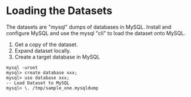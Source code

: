 # Loading the Datasets

The datasets are "mysql" dumps of databases in MySQL.  Install and configure MySQL and use the mysql "cli" to load
the dataset onto MySQL.

1. Get a copy of the dataset.
2. Expand dataset locally.
2. Create a target database in MySQL

```
mysql -uroot
mysql> create database xxx;
mysql> use database xxx;
-- Load Dataset to MySQL
mysql> \. /tmp/sample_one.mysqldump
```